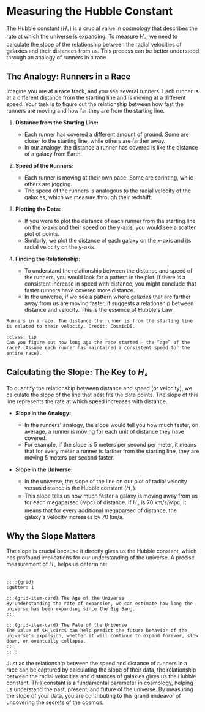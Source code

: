 # Measuring the Hubble Constant

The Hubble constant ($H_\circ$) is a crucial value in cosmology that describes the rate at which the universe is expanding. To measure $H_\circ$, we need to calculate the slope of the relationship between the radial velocities of galaxies and their distances from us. This process can be better understood through an analogy of runners in a race.

## The Analogy: Runners in a Race

Imagine you are at a race track, and you see several runners. Each runner is at a different distance from the starting line and is moving at a different speed. Your task is to figure out the relationship between how fast the runners are moving and how far they are from the starting line.

1. **Distance from the Starting Line:**
   - Each runner has covered a different amount of ground. Some are closer to the starting line, while others are farther away.
   - In our analogy, the distance a runner has covered is like the distance of a galaxy from Earth. 

2. **Speed of the Runners:**
   - Each runner is moving at their own pace. Some are sprinting, while others are jogging.
   - The speed of the runners is analogous to the radial velocity of the galaxies, which we measure through their redshift.

3. **Plotting the Data:**
   - If you were to plot the distance of each runner from the starting line on the x-axis and their speed on the y-axis, you would see a scatter plot of points.
   - Similarly, we plot the distance of each galaxy on the x-axis and its radial velocity on the y-axis.

4. **Finding the Relationship:**
   - To understand the relationship between the distance and speed of the runners, you would look for a pattern in the plot. If there is a consistent increase in speed with distance, you might conclude that faster runners have covered more distance.
   - In the universe, if we see a pattern where galaxies that are farther away from us are moving faster, it suggests a relationship between distance and velocity. This is the essence of Hubble's Law.

```{figure} ./runners_km.png
Runners in a race. The distance the runner is from the starting line is related to their velocity. Credit: CosmicDS.
```

```{admonition} Question
:class: tip 
Can you figure out how long ago the race started — the “age” of the race? (Assume each runner has maintained a consistent speed for the entire race).
```

## Calculating the Slope: The Key to $H_\circ$

To quantify the relationship between distance and speed (or velocity), we calculate the slope of the line that best fits the data points. The slope of this line represents the rate at which speed increases with distance.

- **Slope in the Analogy:**
  - In the runners' analogy, the slope would tell you how much faster, on average, a runner is moving for each unit of distance they have covered.
  - For example, if the slope is 5 meters per second per meter, it means that for every meter a runner is farther from the starting line, they are moving 5 meters per second faster.

- **Slope in the Universe:**
  - In the universe, the slope of the line on our plot of radial velocity versus distance is the Hubble constant ($H_\circ$).
  - This slope tells us how much faster a galaxy is moving away from us for each megaparsec (Mpc) of distance. If $H_\circ$ is 70 km/s/Mpc, it means that for every additional megaparsec of distance, the galaxy's velocity increases by 70 km/s.

## Why the Slope Matters

The slope is crucial because it directly gives us the Hubble constant, which has profound implications for our understanding of the universe. A precise measurement of $H_\circ$ helps us determine:

```{dropdown} Given the relationship between velocity and distance, what can we infer about the universe?

::::{grid}
:gutter: 1

:::{grid-item-card} The Age of the Universe
By understanding the rate of expansion, we can estimate how long the universe has been expanding since the Big Bang.
:::

:::{grid-item-card} The Fate of the Universe
The value of $H_\circ$ can help predict the future behavior of the universe's expansion, whether it will continue to expand forever, slow down, or eventually collapse.
:::
::::
```

Just as the relationship between the speed and distance of runners in a race can be captured by calculating the slope of their data, the relationship between the radial velocities and distances of galaxies gives us the Hubble constant. This constant is a fundamental parameter in cosmology, helping us understand the past, present, and future of the universe. By measuring the slope of your data, you are contributing to this grand endeavor of uncovering the secrets of the cosmos.